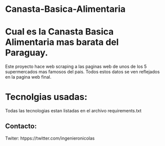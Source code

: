 # Canasta-Basica-Alimentaria
# Cual es la Canasta Basica Alimentaria mas barata del Paraguay.
Este proyecto hace web scraping a las paginas web de unos de los 5 supermercados mas famosos del pais.
Todos estos datos se ven reflejados en la pagina web final.





# Tecnolgias usadas:
Todas las tecnologias estan listadas en el archivo requirements.txt

## Contacto: 
Twiter: htpps://twitter.com/ingenieronicolas
